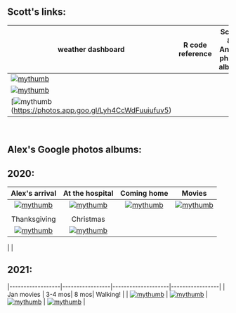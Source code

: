 <br>

## Scott's links:

| weather dashboard | R code reference | Scott & Annie photo album  |
|-----|-----|-----|
| [![mythumb](assets/weather%20icon.png  "Weather dashboard")](docs/SRM_weather7.html)  | 
[![mythumb](assets/code.png "SRM code")](docs/SRM_code.html)    | 
[![mythumb](images/Scott%20n%20Annie%20thm.jpg "Scott & Annie 2020")(https://photos.app.goo.gl/Lyh4CcWdFuuiufuv5)    |

<br>

## Alex's Google photos albums:

## 2020:

| Alex's arrival |   At the hospital    | Coming home  | Movies    |
|:-----------------:|:----------------:|:------------------:|:------------------:|
| [![mythumb](images/introducing-alex-galen-marion_thm.jpg "Birthday")](https://photos.app.goo.gl/UsbqoToZ5JBLwnLX9) |   [![mythumb](images/hospital_thm.jpg "At the hospital")](https://photos.app.goo.gl/Msw5y5udBryZNi338)   | [![mythumb](images/coming%20home%202%20thm.jpg "Coming home")](https://photos.app.goo.gl/KvWUrYm67uxNgAHp7) | [![mythumb](images/movies%20thm.png "Movies")](https://photos.app.goo.gl/4mnHxyz3WaqjsbZn9) |
|   |   |   |   |
| Thanksgiving | Christmas |    |    |   
| [![mythumb](images/thanskgiving%20thm.jpg "Thanksgiving")](https://photos.app.goo.gl/9DxJhFJFUpnhJAe86)       | [![mythumb](images/christmas%20thm2.jpg "First Christmas")](https://photos.app.goo.gl/rDrpdgzfQ8Rj3SrD6) |
|
|                                                              

## 2021:

|------------------|-----------------|--------------------|-----------------|
| Jan movies | 3-4 mos| 8 mos| Walking! |
| [![mythumb](images/Jan%20movies%20thm.jpg "Movies from Jan 2021")](https://photos.app.goo.gl/Li67ZVJuo2Hgy5Gn6) | [![mythumb](images/3-4%20mos%20thm.jpg "3-4 mos")](https://photos.app.goo.gl/snuXCZF9zKHdtegE9) | [![mythumb](images/pre-crawling%20thm.jpg "last of the pre-crawling era")](https://photos.app.goo.gl/a3Ltsy1xZ3wZJPWH9) | [![mythumb](images/walking%20thm.jpg "Walking!!")](https://photos.app.goo.gl/SK3Sv5So67rF2tHn7) |

<br><br><br>
